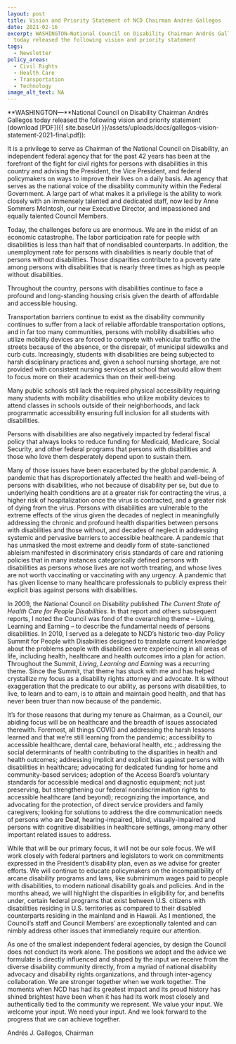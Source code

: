 ```yaml
---
layout: post
title: Vision and Priority Statement of NCD Chairman Andrés Gallegos
date: 2021-02-16
excerpt: WASHINGTON—National Council on Disability Chairman Andrés Gallegos
  today released the following vision and priority statement
tags:
  - Newsletter
policy_areas:
  - Civil Rights
  - Health Care
  - Transportation
  - Technology
image_alt_text: NA
---
```


**WASHINGTON—**National Council on Disability Chairman Andrés Gallegos today released the following vision and priority statement (download [PDF]({{ site.baseUrl }}/assets/uploads/docs/gallegos-vision-statement-2021-final.pdf)):

It is a privilege to serve as Chairman of the National Council on Disability, an independent federal agency that for the past 42 years has been at the forefront of the fight for civil rights for persons with disabilities in this country and advising the President, the Vice President, and federal policymakers on ways to improve their lives on a daily basis. An agency that serves as the national voice of the disability community within the Federal Government. A large part of what makes it a privilege is the ability to work closely with an immensely talented and dedicated staff, now led by Anne Sommers McIntosh, our new Executive Director, and impassioned and equally talented Council Members.

Today, the challenges before us are enormous. We are in the midst of an economic catastrophe. The labor participation rate for people with disabilities is less than half that of nondisabled counterparts. In addition, the unemployment rate for persons with disabilities is nearly double that of persons without disabilities. Those disparities contribute to a poverty rate among persons with disabilities that is nearly three times as high as people without disabilities.

Throughout the country, persons with disabilities continue to face a profound and long-standing housing crisis given the dearth of affordable and accessible housing.

Transportation barriers continue to exist as the disability community continues to suffer from a lack of reliable affordable transportation options, and in far too many communities, persons with mobility disabilities who utilize mobility devices are forced to compete with vehicular traffic on the streets because of the absence, or the disrepair, of municipal sidewalks and curb cuts. Increasingly, students with disabilities are being subjected to harsh disciplinary practices and, given a school nursing shortage, are not provided with consistent nursing services at school that would allow them to focus more on their academics than on their well-being.

Many public schools still lack the required physical accessibility requiring many students with mobility disabilities who utilize mobility devices to attend classes in schools outside of their neighborhoods, and lack programmatic accessibility ensuring full inclusion for all students with disabilities.

Persons with disabilities are also negatively impacted by federal fiscal policy that always looks to reduce funding for Medicaid, Medicare, Social Security, and other federal programs that persons with disabilities and those who love them desperately depend upon to sustain them.

Many of those issues have been exacerbated by the global pandemic. A pandemic that has disproportionately affected the health and well-being of persons with disabilities, who not because of disability per se, but due to underlying health conditions are at a greater risk for contracting the virus, a higher risk of hospitalization once the virus is contracted, and a greater risk of dying from the virus. Persons with disabilities are vulnerable to the extreme effects of the virus given the decades of neglect in meaningfully addressing the chronic and profound health disparities between persons with disabilities and those without, and decades of neglect in addressing systemic and pervasive barriers to accessible healthcare. A pandemic that has unmasked the most extreme and deadly form of state-sanctioned ableism manifested in discriminatory crisis standards of care and rationing policies that in many instances categorically defined persons with disabilities as persons whose lives are not worth treating, and whose lives are not worth vaccinating or vaccinating with any urgency. A pandemic that has given license to many healthcare professionals to publicly express their explicit bias against persons with disabilities.

In 2009, the National Council on Disability published *The Current State of Health Care for People Disabilities*. In that report and others subsequent reports, I noted the Council was fond of the overarching theme – Living, Learning and Earning – to describe the fundamental needs of persons disabilities. In 2010, I served as a delegate to NCD’s historic two-day Policy Summit for People with Disabilities designed to translate current knowledge about the problems people with disabilities were experiencing in all areas of life, including health, healthcare and health outcomes into a plan for action. Throughout the Summit, *Living, Learning and Earning* was a recurring theme. Since the Summit, that theme has stuck with me and has helped crystallize my focus as a disability rights attorney and advocate. It is without exaggeration that the predicate to our ability, as persons with disabilities, to live, to learn and to earn, is to attain and maintain good health, and that has never been truer than now because of the pandemic.

It’s for those reasons that during my tenure as Chairman, as a Council, our abiding focus will be on healthcare and the breadth of issues associated therewith. Foremost, all things COVID and addressing the harsh lessons learned and that we’re still learning from the pandemic; accessibility to accessible healthcare, dental care, behavioral health, etc.; addressing the social determinants of health contributing to the disparities in health and health outcomes; addressing implicit and explicit bias against persons with disabilities in healthcare; advocating for dedicated funding for home and community-based services; adoption of the Access Board’s voluntary standards for accessible medical and diagnostic equipment; not just preserving, but strengthening our federal nondiscrimination rights to accessible healthcare (and beyond); recognizing the importance, and advocating for the protection, of direct service providers and family caregivers; looking for solutions to address the dire communication needs of persons who are Deaf, hearing-impaired, blind, visually-impaired and persons with cognitive disabilities in healthcare settings, among many other important related issues to address.

While that will be our primary focus, it will not be our sole focus. We will work closely with federal partners and legislators to work on commitments expressed in the President’s disability plan, even as we advise for greater efforts. We will continue to educate policymakers on the incompatibility of arcane disability programs and laws, like subminimum wages paid to people with disabilities, to modern national disability goals and policies. And in the months ahead, we will highlight the disparities in eligibility for, and benefits under, certain federal programs that exist between U.S. citizens with disabilities residing in U.S. territories as compared to their disabled counterparts residing in the mainland and in Hawaii. As I mentioned, the Council’s staff and Council Members’ are exceptionally talented and can nimbly address other issues that immediately require our attention.

As one of the smallest independent federal agencies, by design the Council does not conduct its work alone. The positions we adopt and the advice we formulate is directly influenced and shaped by the input we receive from the diverse disability community directly, from a myriad of national disability advocacy and disability rights organizations, and through inter-agency collaboration. We are stronger together when we work together. The moments when NCD has had its greatest impact and its proud history has shined brightest have been when it has had its work most closely and authentically tied to the community we represent. We value your input. We welcome your input. We need your input. And we look forward to the progress that we can achieve together.

Andrés J. Gallegos, Chairman
